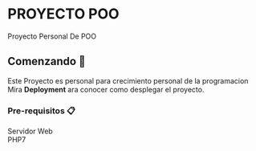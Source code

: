 # PROYECTO POO

Proyecto Personal De POO

## Comenzando 🚀

Este Proyecto es personal para crecimiento personal de la programacion
Mira **Deployment** ara conocer como desplegar el proyecto.


### Pre-requisitos 📋

Servidor Web  
PHP7
```


